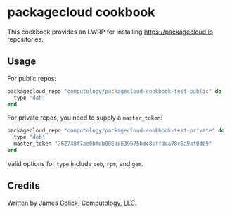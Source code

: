 # packagecloud cookbook

This cookbook provides an LWRP for installing https://packagecloud.io repositories.

## Usage

For public repos:

```ruby
packagecloud_repo "computology/packagecloud-cookbook-test-public" do
  type "deb"
end
```

For private repos, you need to supply a `master_token`:

```ruby
packagecloud_repo "computology/packagecloud-cookbook-test-private" do
  type "deb"
  master_token "762748f7ae0bfdb086dd539575bdc8cffdca78c6a9af0db9"
end
```

Valid options for `type` include `deb`, `rpm`, and `gem`.

## Credits

Written by James Golick, Computology, LLC.
